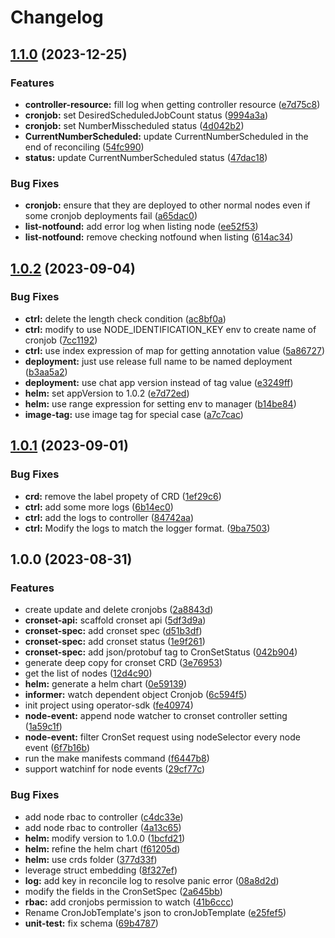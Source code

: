 # Changelog

## [1.1.0](https://github.com/grasse-oss/cron-set-controller/compare/cron-set-controller-v1.0.2...cron-set-controller-v1.1.0) (2023-12-25)


### Features

* **controller-resource:** fill log when getting controller resource ([e7d75c8](https://github.com/grasse-oss/cron-set-controller/commit/e7d75c8e81a691f5ef2aeccf6df96c1e3a175871))
* **cronjob:** set DesiredScheduledJobCount status ([9994a3a](https://github.com/grasse-oss/cron-set-controller/commit/9994a3a4c065a5911a7d4778ac2df5eb5c78dda9))
* **cronjob:** set NumberMisscheduled status ([4d042b2](https://github.com/grasse-oss/cron-set-controller/commit/4d042b262fb719bd7f0faf0f555bcbc39bf81425))
* **CurrentNumberScheduled:** update CurrentNumberScheduled in the end of reconciling ([54fc990](https://github.com/grasse-oss/cron-set-controller/commit/54fc9901cf4c44358495d979b081ca604ce2c760))
* **status:** update CurrentNumberScheduled status ([47dac18](https://github.com/grasse-oss/cron-set-controller/commit/47dac185fd93db37f3cfd03e34fed6cb2ae25501))


### Bug Fixes

* **cronjob:** ensure that they are deployed to other normal nodes even if some cronjob deployments fail ([a65dac0](https://github.com/grasse-oss/cron-set-controller/commit/a65dac0e4d52bdc813821be2384bb588dfc65bbb))
* **list-notfound:** add error log when listing node ([ee52f53](https://github.com/grasse-oss/cron-set-controller/commit/ee52f535a36654dacdd16abcf3b2a8f3f4402bdf))
* **list-notfound:** remove checking notfound when listing ([614ac34](https://github.com/grasse-oss/cron-set-controller/commit/614ac34c26f24dbd4c71a54ec57b34b1bdab99d1))

## [1.0.2](https://github.com/grasse-oss/cron-set-controller/compare/cron-set-controller-v1.0.1...cron-set-controller-v1.0.2) (2023-09-04)


### Bug Fixes

* **ctrl:** delete the length check condition ([ac8bf0a](https://github.com/grasse-oss/cron-set-controller/commit/ac8bf0a3f7c88e990020162e370ef182c4f5a9f1))
* **ctrl:** modify to use NODE_IDENTIFICATION_KEY env to create name of cronjob ([7cc1192](https://github.com/grasse-oss/cron-set-controller/commit/7cc1192a16d594b85fca76ece84aaff2e2ffa3d0))
* **ctrl:** use index expression of map for getting annotation value ([5a86727](https://github.com/grasse-oss/cron-set-controller/commit/5a8672727697e7213ef55c8ab1961638ed1e7095))
* **deployment:** just use release full name to be named deployment ([b3aa5a2](https://github.com/grasse-oss/cron-set-controller/commit/b3aa5a2051a76a0c2da502f4267f4f3a1ce42759))
* **deployment:** use chat app version instead of tag value ([e3249ff](https://github.com/grasse-oss/cron-set-controller/commit/e3249ff0a46989cf37e2a2a321905ab0c576bad3))
* **helm:** set appVersion to 1.0.2 ([e7d72ed](https://github.com/grasse-oss/cron-set-controller/commit/e7d72edee7341aa6455a6751dd035e2782126607))
* **helm:** use range expression for setting env to manager ([b14be84](https://github.com/grasse-oss/cron-set-controller/commit/b14be8494cd4dc73b88c992803717f3c5578568f))
* **image-tag:** use image tag for special case ([a7c7cac](https://github.com/grasse-oss/cron-set-controller/commit/a7c7cac9523af4b8983b37a3b2b29605a675a43d))

## [1.0.1](https://github.com/grasse-oss/cron-set-controller/compare/cron-set-controller-v1.0.0...cron-set-controller-v1.0.1) (2023-09-01)


### Bug Fixes

* **crd:** remove the label propety of CRD ([1ef29c6](https://github.com/grasse-oss/cron-set-controller/commit/1ef29c629169fe12ad3deb288fcf0a724ba900c0))
* **ctrl:** add some more logs ([6b14ec0](https://github.com/grasse-oss/cron-set-controller/commit/6b14ec00bdcd5ab18e59cfd3b68cdcc827f4ddec))
* **ctrl:** add the logs to controller ([84742aa](https://github.com/grasse-oss/cron-set-controller/commit/84742aab2e0a69901627329ee15a791f016ce34d))
* **ctrl:** Modify the logs to match the logger format. ([9ba7503](https://github.com/grasse-oss/cron-set-controller/commit/9ba7503e907ad01ad7a321c0957e62517c3a01d4))

## 1.0.0 (2023-08-31)


### Features

* create update and delete cronjobs ([2a8843d](https://github.com/grasse-oss/cron-set-controller/commit/2a8843d71699aaaf1ec6bfcc07a9e23b82ce4620))
* **cronset-api:** scaffold cronset api ([5df3d9a](https://github.com/grasse-oss/cron-set-controller/commit/5df3d9a437eae702de97af146a135b80ee5150cc))
* **cronset-spec:** add cronset spec ([d51b3df](https://github.com/grasse-oss/cron-set-controller/commit/d51b3df521be7b64b393ae156eaaa420515a23c6))
* **cronset-spec:** add cronset status ([1e9f261](https://github.com/grasse-oss/cron-set-controller/commit/1e9f2613d1a0d5033d514bc4288d7e9d25fd6da6))
* **cronset-spec:** add json/protobuf tag to CronSetStatus ([042b904](https://github.com/grasse-oss/cron-set-controller/commit/042b9042778d7cc70fda8cc80a70ed975706dffd))
* generate deep copy for cronset CRD ([3e76953](https://github.com/grasse-oss/cron-set-controller/commit/3e7695368bd08649923589d03ade7a364e79ffec))
* get the list of nodes ([12d4c90](https://github.com/grasse-oss/cron-set-controller/commit/12d4c90c18b45c981434ec8c08f8f56a796d012b))
* **helm:** generate a helm chart ([0e59139](https://github.com/grasse-oss/cron-set-controller/commit/0e59139e820581033abd171433493f886827a1c5))
* **informer:** watch dependent object Cronjob ([6c594f5](https://github.com/grasse-oss/cron-set-controller/commit/6c594f5491e8853c031dad637855f8a70a3f69c5))
* init project using operator-sdk ([fe40974](https://github.com/grasse-oss/cron-set-controller/commit/fe40974ecea9e7eacfe6af4ba35c391bb81bcffe))
* **node-event:** append node watcher to cronset controller setting ([1a59c1f](https://github.com/grasse-oss/cron-set-controller/commit/1a59c1f52b1def48c5b47aa5be14ef94f388c2b1))
* **node-event:** filter CronSet request using nodeSelector every node event ([6f7b16b](https://github.com/grasse-oss/cron-set-controller/commit/6f7b16bf29883f70905f48ebbdfdc0e91f06d233))
* run the make manifests command ([f6447b8](https://github.com/grasse-oss/cron-set-controller/commit/f6447b89b1516d11a060c2b55714a960c4753e81))
* support watchinf for node events ([29cf77c](https://github.com/grasse-oss/cron-set-controller/commit/29cf77c1fa07302e9f59e47017ea2bbd3e33eb10))


### Bug Fixes

* add node rbac to controller ([c4dc33e](https://github.com/grasse-oss/cron-set-controller/commit/c4dc33eca2a0a488257aa71b8c2b38a237b917e0))
* add node rbac to controller ([4a13c65](https://github.com/grasse-oss/cron-set-controller/commit/4a13c6518c8550a8bf78ac30e7e9871e6a953e03))
* **helm:** modify version to 1.0.0 ([1bcfd21](https://github.com/grasse-oss/cron-set-controller/commit/1bcfd2129dcf8932a3fbe83df28d5c121fb9cecf))
* **helm:** refine the helm chart ([f61205d](https://github.com/grasse-oss/cron-set-controller/commit/f61205d429f2ccc86a152ffce04cc912a2803b34))
* **helm:** use crds folder ([377d33f](https://github.com/grasse-oss/cron-set-controller/commit/377d33fb3bc61ab46b0a616b61e58e6cb7546c3d))
* leverage struct embedding ([8f327ef](https://github.com/grasse-oss/cron-set-controller/commit/8f327ef769a6ea1b3ba0fc76f5fc27de2dd74b9f))
* **log:** add key in reconcile log to resolve panic error ([08a8d2d](https://github.com/grasse-oss/cron-set-controller/commit/08a8d2d65c9f0797e53ee1d6e721d0751d7d0df9))
* modify the fields in the CronSetSpec ([2a645bb](https://github.com/grasse-oss/cron-set-controller/commit/2a645bb30e575ac47b42efb3669257fc9a33fdfa))
* **rbac:** add cronjobs permission to watch ([41b6ccc](https://github.com/grasse-oss/cron-set-controller/commit/41b6cccb650f58a01c49b4d592a2025da20689bd))
* Rename CronJobTemplate's json to cronJobTemplate ([e25fef5](https://github.com/grasse-oss/cron-set-controller/commit/e25fef597c71942718e365b9bd3fe7bd4f33bb01))
* **unit-test:** fix schema ([69b4787](https://github.com/grasse-oss/cron-set-controller/commit/69b478740104c8518684a5f45e243c3378bc6d8a))
